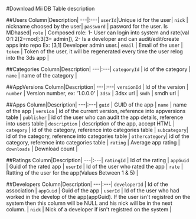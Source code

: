 #Download Mii DB Table description

##Users
Column|Description|
---|:---|
`userId`|Unique id for the user|
`nick` | nickname choosed by the user|
`password` | pasword for the user. Is MDhased|
`role` | Composed role: 1- User can login into system and rate(val 0:1:2[2=mod]:3[3= admin]), 2- Is a developer and can audit/edit/create apps into repo Ex: [3,1] Developer admin user.|
`email` | Email of the user |
`token` | Token of the user, it will be regenerated every time the user relog into the 3ds app |

##Categories
Column|Description|
---|:---|
`categoryId` | id of the category |
`name` | name of the category |

##AppVersions
Column|Description|
---|:---|
`versionId` | Id of the version |
`number` | Version number, ex: '1.0.0.0' |
`3dsx` | 3dsx url |
`smdh` | smdh url |

##Apps
Column|Description|
---|:---|
`guid` | GUID of the app |
`name` | name of the app |
`version` | id of the current version, reference into appversions table |
`publisher` | id of the user who can audit the app details, reference into users table |
`description` | description  of the app, accept HTML |
`category` | id of the category, reference into categories table |
`subcategory`| id of the category, reference into categories table |
`othercategory`| id of the category, reference into categories table |
`rating` | Average app rating |
`downloads` | Download count |

##Ratings
Column|Description|
---|:---|
`ratingId` | Id of the rating |
`appGuid` | Guid of the rated app |
`userId` | Id of the user who rated the app |
`rate` | Ratting of the user for the app(Values Between 1 & 5) |

##Developers
Column|Description|
---|:---|
`developerId` | Id of the association |
`appGuid` | Guid of the app |
`userId` | Id of the user who had worked in the develop of the app(appGuid). If the user isn't registred on the system then this column will be NULL and his nick will be in the next column. |
`nick` | Nick of a developer if isn't registred on the system |


